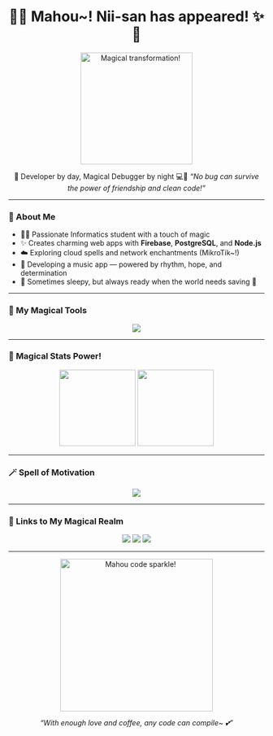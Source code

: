 <h1 align="center">🌟✨ Mahou~! Nii-san has appeared! ✨🌟</h1>

<p align="center">
  <img src="https://media.tenor.com/p4i7AkZ2zjYAAAAC/madoka-magica.gif" width="220" alt="Magical transformation!">
</p>

<p align="center">
  💖 Developer by day, Magical Debugger by night 💻🌙  
  <em>“No bug can survive the power of friendship and clean code!”</em>
</p>

---

### 🎀 About Me
- 🧚‍♀️ Passionate Informatics student with a touch of magic  
- ✨ Creates charming web apps with **Firebase**, **PostgreSQL**, and **Node.js**  
- ☁️ Exploring cloud spells and network enchantments (MikroTik~!)  
- 🎵 Developing a music app — powered by rhythm, hope, and determination  
- 🍵 Sometimes sleepy, but always ready when the world needs saving 💫  

---

### 💎 My Magical Tools
<p align="center">
  <img src="https://skillicons.dev/icons?i=html,css,js,python,postgresql,firebase,git,linux,vscode" />
</p>

---

### 🌈 Magical Stats Power!
<p align="center">
  <img src="https://github-readme-stats.vercel.app/api?username=nii-san&show_icons=true&theme=synthwave&title_color=ffb6c1&icon_color=ffd1dc" height="150"/>
  <img src="https://github-readme-stats.vercel.app/api/top-langs/?username=nii-san&layout=compact&theme=synthwave&title_color=ffb6c1" height="150"/>
</p>

---

### 🪄 Spell of Motivation
<p align="center">
  <img src="https://readme-typing-svg.herokuapp.com?font=Comic+Neue&duration=3000&pause=1000&color=FF9ED2&center=true&vCenter=true&width=435&lines=✨Transforming+bugs+into+features!;🌸Believe+in+your+code!;💖Friendship,+logic,+and+love~;🪄Mahou+Power+Level:+9999!"/>
</p>

---

### 💫 Links to My Magical Realm
<p align="center">
  <a href="https://yourwebsite.com"><img src="https://img.shields.io/badge/-Portfolio-ffb6c1?style=for-the-badge&logo=safari&logoColor=white"></a>
  <a href="https://linkedin.com/in/yourprofile"><img src="https://img.shields.io/badge/-LinkedIn-ff66c4?style=for-the-badge&logo=linkedin&logoColor=white"></a>
  <a href="mailto:youremail@example.com"><img src="https://img.shields.io/badge/-Email-f78fb3?style=for-the-badge&logo=gmail&logoColor=white"></a>
</p>

---

<p align="center">
  <img src="https://media.tenor.com/3nLbmzcdgocAAAAC/anime-magic.gif" width="300" alt="Mahou code sparkle!">
</p>

<p align="center">
  <em>“With enough love and coffee, any code can compile~ 💕”</em>
</p>

